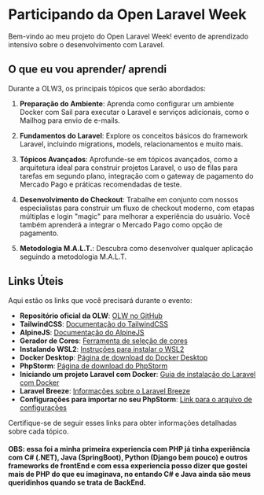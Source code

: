 # Participando da Open Laravel Week

Bem-vindo ao meu projeto do Open Laravel Week! evento de aprendizado intensivo sobre o desenvolvimento com Laravel.

## O que eu vou aprender/ aprendi

Durante a OLW3, os principais tópicos que serão abordados:

1. **Preparação do Ambiente**: Aprenda como configurar um ambiente Docker com Sail para executar o Laravel e serviços adicionais, como o Mailhog para envio de e-mails.

2. **Fundamentos do Laravel**: Explore os conceitos básicos do framework Laravel, incluindo migrations, models, relacionamentos e muito mais.

3. **Tópicos Avançados**: Aprofunde-se em tópicos avançados, como a arquitetura ideal para construir projetos Laravel, o uso de filas para tarefas em segundo plano, integração com o gateway de pagamento do Mercado Pago e práticas recomendadas de teste.

4. **Desenvolvimento do Checkout**: Trabalhe em conjunto com nossos especialistas para construir um fluxo de checkout moderno, com etapas múltiplas e login "magic" para melhorar a experiência do usuário. Você também aprenderá a integrar o Mercado Pago como opção de pagamento.

5. **Metodologia M.A.L.T.**: Descubra como desenvolver qualquer aplicação seguindo a metodologia M.A.L.T.

## Links Úteis

Aqui estão os links que você precisará durante o evento:

- **Repositório oficial da OLW**: [OLW no GitHub](https://github.com/beerandcodeteam/olw-3)
- **TailwindCSS**: [Documentação do TailwindCSS](https://tailwindcss.com/docs/installation)
- **AlpineJS**: [Documentação do AlpineJS](https://alpinejs.dev)
- **Gerador de Cores**: [Ferramenta de seleção de cores](https://m2.material.io/design/color/the-color-system.html#tools-for-picking-colors)
- **Instalando WSL2**: [Instruções para instalar o WSL2](https://learn.microsoft.com/pt-br/windows/wsl/install-manual)
- **Docker Desktop**: [Página de download do Docker Desktop](https://www.docker.com/products/docker-desktop/)
- **PhpStorm**: [Página de download do PhpStorm](https://www.jetbrains.com/pt-br/phpstorm/download/#section=windows)
- **Iniciando um projeto Laravel com Docker**: [Guia de instalação do Laravel com Docker](https://laravel.com/docs/10.x/installation#laravel-and-docker)
- **Laravel Breeze**: [Informações sobre o Laravel Breeze](https://laravel.com/docs/10.x/starter-kits#laravel-breeze)
- **Configurações para importar no seu PhpStorm**: [Link para o arquivo de configurações](https://drive.google.com/file/d/1hOqDVm4MhKbgmbjDHLh9OvoUu-Hk8yeL/view)

Certifique-se de seguir esses links para obter informações detalhadas sobre cada tópico.

#### OBS: essa foi a minha primeira experiencia com PHP já tinha experiência com C# (.NET), Java (SpringBoot), Python (Django bem pouco) e outros frameworks de frontEnd e com essa experiencia posso dizer que gostei mais de PHP do que eu imaginava, no entando C# e Java ainda são meus queridinhos quando se trata de BackEnd.
